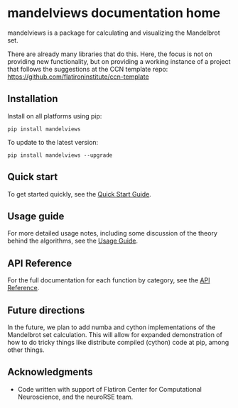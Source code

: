 # mandelviews documentation home
mandelviews is a package for calculating and visualizing the Mandelbrot set.

There are already many libraries that do this. Here, the focus is not on providing new functionality, but on providing a working instance of a project that follows the suggestions at the CCN template repo:  
https://github.com/flatironinstitute/ccn-template

## Installation
Install on all platforms using pip:    

    pip install mandelviews

To update to the latest version:

    pip install mandelviews --upgrade

## Quick start
To get started quickly, see the [Quick Start Guide](quick_start.md).

## Usage guide
For more detailed usage notes, including some discussion of the theory behind the algorithms, see the [Usage Guide](usage_guide.md).

## API Reference
For the full documentation for each function by category, see the [API Reference](api_reference.md).
 
## Future directions
In the future, we plan to add numba and cython implementations of the Mandelbrot set calculation. This will allow for expanded demonstration of how to do tricky things like distribute compiled (cython) code at pip, among other things.

## Acknowledgments
- Code written with support of Flatiron Center for Computational Neuroscience, and the neuroRSE team. 